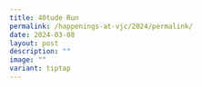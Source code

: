 ```yaml
---
title: 40tude Run
permalink: /happenings-at-vjc/2024/permalink/
date: 2024-03-08
layout: post
description: ""
image: ""
variant: tiptap
---
```

